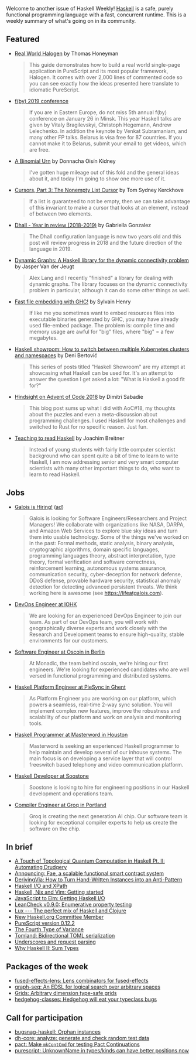Welcome to another issue of Haskell Weekly!
[Haskell](https://www.haskell.org) is a safe, purely functional programming language with a fast, concurrent runtime.
This is a weekly summary of what's going on in its community.

## Featured

-   [Real World Halogen](https://thomashoneyman.com/guides/real-world-halogen/) by Thomas Honeyman

    > This guide demonstrates how to build a real world single-page application in PureScript and its most popular framework, Halogen. It comes with over 2,000 lines of commented code so you can see exactly how the ideas presented here translate to idiomatic PureScript.

-   [f(by) 2019 conference](https://fby.by)

    > If you are in Eastern Europe, do not miss 5th annual f(by) conference on January 26 in Minsk. This year Haskell talks are given by Vitaly Bragilevskyi, Christoph Hegemann, Andrew Lelechenko. In addition the keynote by Venkat Subramaniam, and many other FP talks. Belarus is visa free for 87 countries. If you cannot make it to Belarus, submit your email to get videos, which are free.

-   [A Binomial Urn](https://doisinkidney.com/posts/2019-01-15-binomial-urn.html) by Donnacha Oisín Kidney

    > I've gotten huge mileage out of this fold and the general ideas about it, and today I'm going to show one more use of it.

-   [Cursors, Part 3: The Nonempty List Cursor](https://cs-syd.eu/posts/2019-01-14-cursors-nonempty-list) by Tom Sydney Kerckhove

    > If a list is guaranteed to not be empty, then we can take advantage of this invariant to make a cursor that looks at an element, instead of between two elements.

-   [Dhall - Year in review (2018-2019)](http://www.haskellforall.com/2019/01/dhall-year-in-review-2018-2019.html) by Gabriella Gonzalez

    > The Dhall configuration language is now two years old and this post will review progress in 2018 and the future direction of the language in 2019.

-   [Dynamic Graphs: A Haskell library for the dynamic connectivity problem](https://jaspervdj.be/posts/2019-01-11-dynamic-graphs.html) by Jasper Van der Jeugt

    > Alex Lang and I recently "finished" a library for dealing with dynamic graphs. The library focuses on the dynamic connectivity problem in particular, although it can do some other things as well.

-   [Fast file embedding with GHC!](https://hsyl20.fr/home/posts/2019-01-15-fast-file-embedding-with-ghc.html) by Sylvain Henry

    > If like me you sometimes want to embed resources files into executable binaries generated by GHC, you may have already used file-embed package. The problem is: compile time and memory usage are awful for "big" files, where "big" = a few megabytes.

-   [Haskell showroom: How to switch between multiple Kubernetes clusters and namespaces](https://denibertovic.com/posts/haskell-showroom-how-to-switch-between-kubernetes-clusters/) by Deni Bertović

    > This series of posts titled "Haskell Showroom" are my attempt at showcasing what Haskell can be used for. It's an attempt to answer the question I get asked a lot: "What is Haskell a good fit for?"

-   [Hindsight on Advent of Code 2018](https://phaazon.net/blog/aoc-18-hindsight) by Dimitri Sabadie

    > This blog post sums up what I did with AoC#18, my thoughts about the puzzles and even a meta-discussion about programming challenges. I used Haskell for most challenges and switched to Rust for no specific reason. Just fun.

-   [Teaching to read Haskell](http://www.joachim-breitner.de/blog/750-Teaching_to_read_Haskell) by Joachim Breitner

    > Instead of young students with fairly little computer scientist background who can spent quite a bit of time to learn to write Haskell, I am now addressing senior and very smart computer scientists with many other important things to do, who want to learn to read Haskell.

## Jobs

-   [Galois is Hiring!](https://workforcenow.adp.com/jobs/apply/posting.html?client=galois&ccId=19000101_000001&type=MP&lang=en_US) ([ad](https://haskellweekly.news/advertising.html))

    > Galois is looking for Software Engineers/Researchers and Project Managers! We collaborate with organizations like NASA, DARPA, and Amazon Web Services to explore blue sky ideas and turn them into usable technology. Some of the things we've worked on in the past: Formal methods, static analysis, binary analysis, cryptographic algorithms, domain specific languages, programming languages theory, abstract interpretation, type theory, formal verification and software correctness, reinforcement learning, autonomous systems assurance, communication security, cyber-deception for network defense, DDoS defense, provable hardware security, statistical anomaly detection for detecting advanced persistent threats. We think working here is awesome (see <https://lifeatgalois.com>).

-   [DevOps Engineer at IOHK](https://iohk.io/careers/#op-291346-devops-engineer-nix-nixops-opensource-functional-languages)

    > We are looking for an experienced DevOps Engineer to join our team. As part of our DevOps team, you will work with geographically diverse experts and work closely with the Research and Development teams to ensure high-quality, stable environments for our customers.

-   [Software Engineer at Oscoin in Berlin](http://oscoin.io/jobs.html)

    > At Monadic, the team behind oscoin, we're hiring our first engineers. We're looking for experienced candidates who are well versed in functional programming and distributed systems.

-   [Haskell Platform Engineer at PieSync in Ghent](https://np.reddit.com/r/haskell/comments/agawzz/job_haskell_platform_engineer_at_piesync_ghent/)

    > As Platform Engineer you are working on our platform, which powers a seamless, real-time 2-way sync solution. You will implement complex new features, improve the robustness and scalability of our platform and work on analysis and monitoring tools.

-   [Haskell Programmer at Masterword in Houston](https://www.linkedin.com/jobs/view/haskell-freeswitch-programmer-at-masterword-services-1069891225/)

    > Masterword is seeking an experienced Haskell programmer to help maintain and develop several of our inhouse systems. The main focus is on developing a service layer that will control freeswitch based telephony and video communication platform.

-   [Haskell Developer at Soostone](https://soostone-inc.workable.com/jobs/678589)

    > Soostone is looking to hire for engineering positions in our Haskell development and operations team.

-   [Compiler Engineer at Groq in Portland](https://functional.works-hub.com/jobs/compiler-engineer-in-portland-united-states-of-america-cdfa9)

    > Groq is creating the next generation AI chip. Our software team is looking for exceptional compiler experts to help us create the software on the chip.

## In brief

-   [A Touch of Topological Quantum Computation in Haskell Pt. II: Automating Drudgery](http://www.philipzucker.com/a-touch-of-topological-quantum-computation-in-haskell-pt-ii-automating-drudgery/)
-   [Announcing: Fae, a scalable functional smart contract system](https://medium.com/@ryan.reich_62438/announcing-fae-6bb7db550208)
-   [DerivingVia: How to Turn Hand-Written Instances into an Anti-Pattern](https://ryanglscott.github.io/talk-slides/deriving-via-plclub-slides.pdf)
-   [Haskell I/O and XPath](https://blog.adamretter.org.uk/haskell-io-and-xpath/)
-   [Haskell, Nix and Vim: Getting started](http://www.tpflug.me/2019/01/14/haskell-nix-vim/)
-   [JavaScript to Elm: Getting Haskell I/O](https://jstoelm.com/episodes/haskell-io)
-   [LeanCheck v0.9.0: Enumerative property testing](https://np.reddit.com/r/haskell/comments/agswxe/ann_leancheck_v090_enumerative_property_testing/)
-   [Lux --- The perfect mix of Haskell and Clojure](https://jaxenter.com/lux-jvm-series-133693.html)
-   [New Haskell.org Committee Member](https://mail.haskell.org/pipermail/haskell-cafe/2019-January/130587.html)
-   [PureScript version 0.12.2](https://github.com/purescript/purescript/releases/tag/v0.12.2)
-   [The Fourth Type of Variance](https://www.benjamin.pizza/posts/2019-01-11-the-fourth-type-of-variance.html)
-   [Tomland: Bidirectional TOML serialization](https://kowainik.github.io/posts/2019-01-14-tomland)
-   [Underscores and request parsing](https://typeclasses.com/news/2019-01-parsing-and-holes)
-   [Why Haskell II: Sum Types](https://mmhaskell.com/blog/2019/1/14/why-haskell-ii-sum-types)

## Packages of the week

-   [fused-effects-lens: Lens combinators for fused-effects](https://github.com/patrickt/fused-effects-lens/tree/98c74db1dc2826677012b1d8b536655d025cec2a)
-   [graph-seq: An EDSL for logical search over arbitrary spaces](https://github.com/JeffreyBenjaminBrown/rslt-haskell/tree/master/seq-prog)
-   [Grids: Arbitrary dimension type-safe grids](https://github.com/ChrisPenner/grids/tree/ccb6040ad98ddc8d48a887c4bebd67ae84823fcb)
-   [hedgehog-classes: Hedgehog will eat your typeclass bugs](https://github.com/chessai/hedgehog-classes/tree/266f4fc0f89ce979fd94d8d3a845522731442b99)

## Call for participation

-   [bugsnag-haskell: Orphan instances](https://github.com/pbrisbin/bugsnag-haskell/issues/48)
-   [dh-core: analyze: generate and check random test data](https://github.com/DataHaskell/dh-core/issues/37)
-   [pact: Make `mkContCmd` for testing Pact Continuations](https://github.com/kadena-io/pact/issues/359)
-   [purescript: UnknownName in types/kinds can have better positions now](https://github.com/purescript/purescript/issues/3515)
